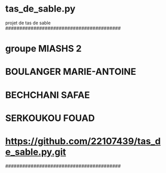 # tas_de_sable.py
projet de tas de sable
#########################################
# groupe MIASHS 2
# BOULANGER MARIE-ANTOINE
# BECHCHANI SAFAE           
# SERKOUKOU FOUAD
# https://github.com/22107439/tas_de_sable.py.git
#########################################           
